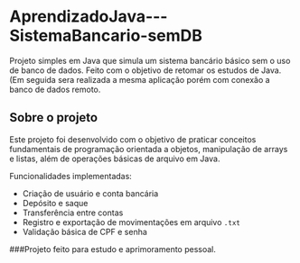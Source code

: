 # AprendizadoJava---SistemaBancario-semDB

Projeto simples em Java que simula um sistema bancário básico sem o uso de banco de dados. Feito com o objetivo de retomar os estudos de Java. (Em seguida sera realizada a mesma aplicação porém com conexão a banco de dados remoto.

## Sobre o projeto

Este projeto foi desenvolvido com o objetivo de praticar conceitos fundamentais de programação orientada a objetos, manipulação de arrays e listas, além de operações básicas de arquivo em Java.

Funcionalidades implementadas:
- Criação de usuário e conta bancária
- Depósito e saque
- Transferência entre contas
- Registro e exportação de movimentações em arquivo `.txt`
- Validação básica de CPF e senha

###Projeto feito para estudo e aprimoramento pessoal.
